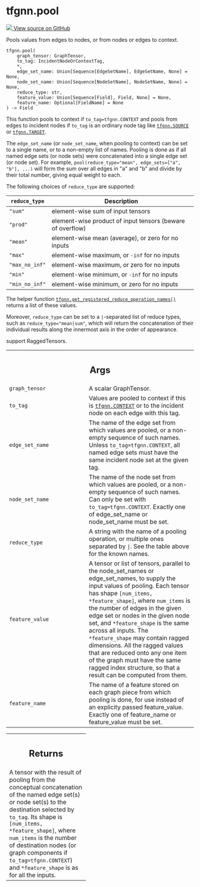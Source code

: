 # tfgnn.pool

<!-- Insert buttons and diff -->

<a target="_blank" href="https://github.com/tensorflow/gnn/tree/master/tensorflow_gnn/graph/pool_ops.py#L210-L331">
<img src="https://www.tensorflow.org/images/GitHub-Mark-32px.png" /> View source
on GitHub </a>

Pools values from edges to nodes, or from nodes or edges to context.

<pre class="devsite-click-to-copy prettyprint lang-py tfo-signature-link">
<code>tfgnn.pool(
    graph_tensor: GraphTensor,
    to_tag: IncidentNodeOrContextTag,
    *,
    edge_set_name: Union[Sequence[EdgeSetName], EdgeSetName, None] = None,
    node_set_name: Union[Sequence[NodeSetName], NodeSetName, None] = None,
    reduce_type: str,
    feature_value: Union[Sequence[Field], Field, None] = None,
    feature_name: Optional[FieldName] = None
) -> Field
</code></pre>

<!-- Placeholder for "Used in" -->

This function pools to context if `to_tag=tfgnn.CONTEXT` and pools from edges to
incident nodes if `to_tag` is an ordinary node tag like
<a href="../tfgnn.md#SOURCE"><code>tfgnn.SOURCE</code></a> or
<a href="../tfgnn.md#TARGET"><code>tfgnn.TARGET</code></a>.

The `edge_set_name` (or `node_set_name`, when pooling to context) can be set to
a single name, or to a non-empty list of names. Pooling is done as if all named
edge sets (or node sets) were concatenated into a single edge set (or node set).
For example, `pool(reduce_type="mean", edge_sets=["a", "b"], ...)` will form the
sum over all edges in "a" and "b" and divide by their total number, giving equal
weight to each.

The following choices of `reduce_type` are supported:

`reduce_type`  | Description
-------------- | ----------------------------------------------------------
`"sum"`        | element-wise sum of input tensors
`"prod"`       | element-wise product of input tensors (beware of overflow)
`"mean"`       | element-wise mean (average), or zero for no inputs
`"max"`        | element-wise maximum, or `-inf` for no inputs
`"max_no_inf"` | element-wise maximum, or zero for no inputs
`"min"`        | element-wise minimum, or `-inf` for no inputs
`"min_no_inf"` | element-wise minimum, or zero for no inputs

The helper function
<a href="../tfgnn/get_registered_reduce_operation_names.md"><code>tfgnn.get_registered_reduce_operation_names()</code></a>
returns a list of these values.

Moreover, `reduce_type` can be set to a `|`-separated list of reduce types, such
as `reduce_type="mean|sum"`, which will return the concatenation of their
individual results along the innermost axis in the order of appearance.

support RaggedTensors.

<!-- Tabular view -->

 <table class="responsive fixed orange">
<colgroup><col width="214px"><col></colgroup>
<tr><th colspan="2"><h2 class="add-link">Args</h2></th></tr>

<tr>
<td>
<code>graph_tensor</code><a id="graph_tensor"></a>
</td>
<td>
A scalar GraphTensor.
</td>
</tr><tr>
<td>
<code>to_tag</code><a id="to_tag"></a>
</td>
<td>
Values are pooled to context if this is <a href="../tfgnn.md#CONTEXT"><code>tfgnn.CONTEXT</code></a> or to the
incident node on each edge with this tag.
</td>
</tr><tr>
<td>
<code>edge_set_name</code><a id="edge_set_name"></a>
</td>
<td>
The name of the edge set from which values are pooled, or
a non-empty sequence of such names. Unless <code>to_tag=tfgnn.CONTEXT</code>,
all named edge sets must have the same incident node set at the given tag.
</td>
</tr><tr>
<td>
<code>node_set_name</code><a id="node_set_name"></a>
</td>
<td>
The name of the node set from which values are pooled,
or a non-empty sequence of such names. Can only be set with
<code>to_tag=tfgnn.CONTEXT</code>. Exactly one of edge_set_name or node_set_name
must be set.
</td>
</tr><tr>
<td>
<code>reduce_type</code><a id="reduce_type"></a>
</td>
<td>
A string with the name of a pooling operation, or multiple ones
separated by <code>|</code>. See the table above for the known names.
</td>
</tr><tr>
<td>
<code>feature_value</code><a id="feature_value"></a>
</td>
<td>
A tensor or list of tensors, parallel to the node_set_names
or edge_set_names, to supply the input values of pooling. Each tensor
has shape <code>[num_items, *feature_shape]</code>, where <code>num_items</code> is the number
of edges in the given edge set or nodes in the given node set, and
<code>*feature_shape</code> is the same across all inputs. The <code>*feature_shape</code> may
contain ragged dimensions. All the ragged values that are reduced onto
any one item of the graph must have the same ragged index structure,
so that a result can be computed from them.
</td>
</tr><tr>
<td>
<code>feature_name</code><a id="feature_name"></a>
</td>
<td>
The name of a feature stored on each graph piece from which
pooling is done, for use instead of an explicity passed feature_value.
Exactly one of feature_name or feature_value must be set.
</td>
</tr>
</table>

<!-- Tabular view -->

 <table class="responsive fixed orange">
<colgroup><col width="214px"><col></colgroup>
<tr><th colspan="2"><h2 class="add-link">Returns</h2></th></tr>
<tr class="alt">
<td colspan="2">
A tensor with the result of pooling from the conceptual concatenation of the
named edge set(s) or node set(s) to the destination selected by <code>to_tag</code>.
Its shape is <code>[num_items, *feature_shape]</code>, where <code>num_items</code> is the number
of destination nodes (or graph components if <code>to_tag=tfgnn.CONTEXT</code>)
and <code>*feature_shape</code> is as for all the inputs.
</td>
</tr>

</table>
